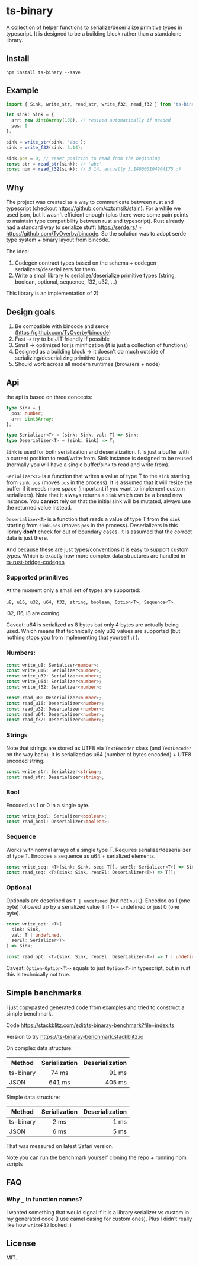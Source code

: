# ts-binary

A collection of helper functions to serialize/deserialize primitive types in typescript. It is designed to be a building block rather than a standalone library.

## Install

`npm install ts-binary --save`

## Example

```ts
import { Sink, write_str, read_str, write_f32, read_f32 } from 'ts-binary';

let sink: Sink = {
  arr: new Uint8Array(100), // resized automatically if needed
  pos: 0
};

sink = write_str(sink, 'abc');
sink = write_f32(sink, 3.14);

sink.pos = 0; // reset position to read from the beginning
const str = read_str(sink); // 'abc'
const num = read_f32(sink); // 3.14, actually 3.140000104904175 :)
```

## Why

The project was created as a way to communicate between rust and typescript (checkout https://github.com/cztomsik/stain). For a while we used json, but it wasn't efficient enough (plus there were some pain points to maintain type compatibility between rust and typescript). Rust already had a standard way to serialize stuff: https://serde.rs/ + https://github.com/TyOverby/bincode. So the solution was to adopt serde type system + binary layout from bincode.

The idea:

1. Codegen contract types based on the schema + codegen serializers/deserializers for them.
2. Write a small library to serialize/deserialize primitive types (string, boolean, optional, sequence, f32, u32, ...)

This library is an implementation of 2)

## Design goals

1. Be compatible with bincode and serde (https://github.com/TyOverby/bincode)
2. Fast -> try to be JIT friendly if possible
3. Small -> optimized for js minification (it is just a collection of functions)
4. Designed as a building block -> it doesn't do much outside of serializing/deserializing primitive types.
5. Should work across all modern runtimes (browsers + node)

## Api

the api is based on three concepts:

```ts
type Sink = {
  pos: number;
  arr: Uint8Array;
};

type Serializer<T> = (sink: Sink, val: T) => Sink;
type Deserializer<T> = (sink: Sink) => T;
```

`Sink` is used for both serialization and deserialization. It is just a buffer with a current position to read/write from. Sink instance is designed to be reused (normally you will have a single buffer/sink to read and write from).

`Serializer<T>` is a function that writes a value of type T to the `sink` starting from `sink.pos` (moves `pos` in the process). It is assumed that it will resize the buffer if it needs more space (important if you want to implement custom serializers). Note that it always returns a `Sink` which can be a brand new instance. You **cannot** rely on that the initial sink will be mutated, always use the returned value instead.

`Deserializer<T>` is a function that reads a value of type T from the `sink` starting from `sink.pos` (moves `pos` in the process). Deserializers in this library **don't** check for out of boundary cases. It is assumed that the correct data is just there.

And because these are just types/conventions it is easy to support custom types. Which is exactly how more complex data structures are handled in [ts-rust-bridge-codegen](https://github.com/twop/ts-rust-bridge/tree/master/packages/ts-rust-bridge-codegen)

### Supported primitives

At the moment only a small set of types are supported:

`u8, u16, u32, u64, f32, string, boolean, Option<T>, Sequence<T>`.

i32, i16, i8 are coming.

Caveat: u64 is serialized as 8 bytes but only 4 bytes are actually being used. Which means that technically only u32 values are supported (but nothing stops you from implementing that yourself :) ).

### Numbers:

```ts
const write_u8: Serializer<number>;
const write_u16: Serializer<number>;
const write_u32: Serializer<number>;
const write_u64: Serializer<number>;
const write_f32: Serializer<number>;

const read_u8: Deserializer<number>;
const read_u16: Deserializer<number>;
const read_u32: Deserializer<number>;
const read_u64: Deserializer<number>;
const read_f32: Deserializer<number>;
```

### Strings

Note that strings are stored as UTF8 via `TextEncoder` class (and `TextDecoder` on the way back). It is serialized as u64 (number of bytes encoded) + UTF8 encoded string.

```ts
const write_str: Serializer<string>;
const read_str: Deserializer<string>;
```

### Bool

Encoded as 1 or 0 in a single byte.

```ts
const write_bool: Serializer<boolean>;
const read_bool: Deserializer<boolean>;
```

### Sequence

Works with normal arrays of a single type T. Requires serializer/deserializer of type T. Encodes a sequence as u64 + serialized elements.

```ts
const write_seq: <T>(sink: Sink, seq: T[], serEl: Serializer<T>) => Sink;
const read_seq: <T>(sink: Sink, readEl: Deserializer<T>) => T[];
```

### Optional

Optionals are described as `T | undefined` (but not `null`). Encoded as 1 (one byte) followed up by a serialized value T if !== undefined or just 0 (one byte).

```ts
const write_opt: <T>(
  sink: Sink,
  val: T | undefined,
  serEl: Serializer<T>
) => Sink;

const read_opt: <T>(sink: Sink, readEl: Deserializer<T>) => T | undefined;
```

Caveat: `Option<Option<T>>` equals to just `Option<T>` in typescript, but in rust this is technically not true.

## Simple benchmarks

I just copypasted generated code from examples and tried to construct a simple benchmark.

Code
https://stackblitz.com/edit/ts-binaray-benchmark?file=index.ts

Version to try
https://ts-binaray-benchmark.stackblitz.io

On complex data structure:

| Method    | Serialization | Deserialization |
| --------- | :-----------: | --------------: |
| ts-binary |     74 ms     |           91 ms |
| JSON      |    641 ms     |          405 ms |

Simple data structure:

| Method    | Serialization | Deserialization |
| --------- | :-----------: | --------------: |
| ts-binary |     2 ms      |            1 ms |
| JSON      |     6 ms      |            5 ms |

That was measured on latest Safari version.

Note you can run the benchmark yourself cloning the repo + running npm scripts

## FAQ

### Why `_` in function names?

I wanted something that would signal if it is a library serializer vs custom in my generated code (I use camel casing for custom ones). Plus I didn't really like how `writeF32` looked :)

## License

MIT.
